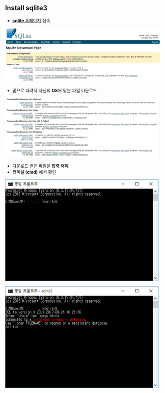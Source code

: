 ## Install sqlite3

- [**sqlite** 홈페이지](https://www.sqlite.org/download.html) 접속

![sqlite3download](img/sqlite3down1.PNG)

- 밑으로 내려서 자신의 **OS**에 맞는 파일 다운로드

![sqlite3download2](img/sqlite3down2.PNG)

- 다운로드 받은 파일을 **압축 해제**
- **터미널 (cmd)** 에서 확인

![sqlite3action1](img/sqlite3action1.PNG)

![sqlite3action2](img/sqlite3action2.PNG)